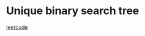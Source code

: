 Unique binary search tree
=========================
[leetcode](https://leetcode.com/problems/unique-binary-search-trees/)